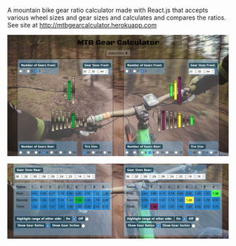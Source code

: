A mountain bike gear ratio calculator made with React.js that accepts various wheel sizes and gear sizes and calculates and compares the ratios.  See site at http://mtbgearcalculator.herokuapp.com  

![Example 1](/Screenshots/MTBgearcalculator.png)

![Example 2](/Screenshots/MTBgearcalculator2.png)
